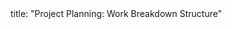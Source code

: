 <frontmatter>
title: "Project Planning: Work Breakdown Structure"
</frontmatter>

<include src="navbar.md" boilerplate />

<include src="unit-inPage-asFlat.md" boilerplate />